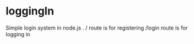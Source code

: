 # loggingIn

Simple login system in node.js .
 / route is for registering 
 /login route is for logging in
 
